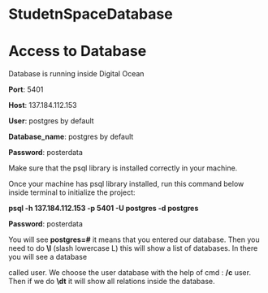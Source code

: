# StudetnSpaceDatabase
# **Access to Database**


Database is running inside Digital Ocean


**Port**: 5401


**Host**: 137.184.112.153


**User**: postgres by default


**Database_name**: postgres by default


**Password**: posterdata


Make sure that the psql library is installed correctly in your machine.


Once your machine has psql library installed, run this command below inside terminal to initialize the project:


**psql -h 137.184.112.153 -p 5401 -U postgres -d postgres**


**Password**: posterdata

You will see **postgres=#**  it means that you entered our database. Then you need to do **\l** (slash lowercase L)  this will show a list of databases. In there you will see a database


called user. We choose the user database with the help of cmd : **/c** user. Then if we do **\dt** it will show all relations inside the database.   
